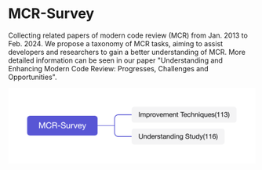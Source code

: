 # MCR-Survey
Collecting related papers of modern code review (MCR) from Jan. 2013 to Feb. 2024. We propose a taxonomy of MCR tasks, aiming to assist developers and researchers to gain a better understanding of MCR. More detailed information can be seen in our paper "Understanding and Enhancing Modern Code Review: Progresses, Challenges and Opportunities".

![The taxonomy of MCR](./MCR-Survey.png)
